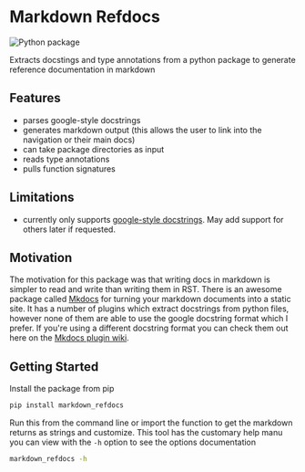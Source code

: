 # Markdown Refdocs

![Python package](https://github.com/creisle/markdown_refdocs/workflows/Python%20package/badge.svg?branch=master)

Extracts docstings and type annotations from a python package to generate reference documentation in markdown

## Features

- parses google-style docstrings
- generates markdown output (this allows the user to link into the navigation or their main docs)
- can take package directories as input
- reads type annotations
- pulls function signatures

## Limitations

- currently only supports [google-style docstrings](http://google.github.io/styleguide/pyguide.html#38-comments-and-docstrings). May add support for others later if requested.

## Motivation

The motivation for this package was that writing docs in
markdown is simpler to read and write than writing them in RST. There is an awesome package called
[Mkdocs](https://www.mkdocs.org/) for turning your markdown documents into a static site. It has a
number of plugins which extract docstrings from python files, however none of them
are able to use the google docstring format which I prefer. If you're using a different docstring
format you can check them out here on the [Mkdocs plugin wiki](https://github.com/mkdocs/mkdocs/wiki/MkDocs-Plugins#api-documentation-building).

## Getting Started

Install the package from pip

```bash
pip install markdown_refdocs
```

Run this from the command line or import the function to get the markdown returns as strings and
customize. This tool has the customary help manu you can view with the `-h` option to see the
options documentation

```bash
markdown_refdocs -h
```



